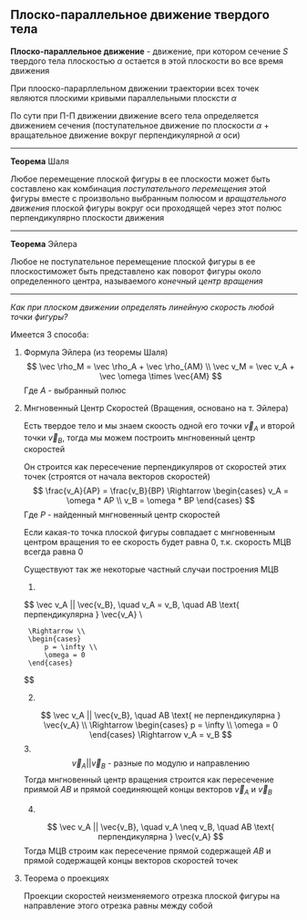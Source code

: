 ## Плоско-параллельное движение твердого тела

**Плоско-параллельное движение** - движение, при котором сечение $S$ твердого тела плоскостью $\alpha$  остается в этой плоскости во все время движения

При плооско-парарллельном движении траектории всех точек являются плоскими кривыми параллельными плосксти $\alpha$

По сути при П-П движении движение всего тела определяется движением сечения (поступательное движение по плоскости $\alpha$ + вращательное движение вокруг перпендикулярной $\alpha$ оси)

------

**Теорема** Шаля

Любое перемещение плоской фигуры в ее плоскости может быть составлено как комбинация *поступательного перемещения* этой фигуры вместе с произвольно выбранным полюсом и *вращательного движения* плоской фигуры вокруг оси проходящей через этот полюс перпендикулярно плоскости движения

------

**Теорема** Эйлера

Любое не поступательное перемещение плоской фигуры в ее плоскостиможет быть представлено как поворот фигуры около определенного центра, называемого *конечный центр вращения*

------

*Как при плоском движении определять линейную скорость любой точки фигуры?*

Имеется 3 способа:

1. Формула Эйлера (из теоремы Шаля)
   $$
        \vec \rho_M = \vec \rho_A + \vec \rho_{AM} \\ 
        \vec v_M = \vec v_A + \vec \omega \times \vec{AM}
   $$
   Где $A$ - выбранный полюс

2. Мнгновенный Центр Скоростей (Вращения, основано на т. Эйлера)

   Есть твердое тело и мы знаем скоость одной его точки $\vec v_A$ и второй точки $\vec v_B$, тогда мы можем построить мнгновенный центр скоростей

   Он строится как пересечение перпендикуляров от скоростей этих точек (строятся от начала векторов скоростей)
   $$
        \frac{v_A}{AP} = \frac{v_B}{BP} \Rightarrow 
        \begin{cases}
            v_A = \omega * AP \\
            v_B = \omega * BP
        \end{cases}
   $$
   Где $P$ - найденный мнгновенный центр скоростей

   Если какая-то точка плоской фигуры совпадает с мнгновенным центром вращения то ее скорость будет равна $0$, т.к. скорость МЦВ всегда равна $0$

   Существуют так же некоторые частный случаи построения МЦВ

   1. 

   $$
        \vec v_A || \vec{v_B}, \quad v_A = v_B, \quad AB \text{ перпендикулярна } \vec{v_A} \\ 
   
        \Rightarrow \\
        \begin{cases}
            p = \infty \\ 
            \omega = 0
        \end{cases}
   $$

    2.
   $$
        \vec v_A || \vec{v_B}, \quad AB \text{ не перпендикулярна } \vec{v_A} \\
        \Rightarrow 
        \begin{cases}
            p = \infty \\ 
            \omega = 0
        \end{cases} \Rightarrow v_A = v_B 
   $$
    3.
   $$
        \vec v_A || \vec v_B \text{ - разные по модулю и направлению} 
   $$
   Тогда мнгновенный центр вращения строится как пересечение приямой $AB$ и прямой соединяющей концы векторов $\vec v_A$ и $\vec v_B$

    4.
   $$
    \vec v_A || \vec{v_B}, \quad v_A \neq v_B, \quad AB \text{ перпендикулярна } \vec{v_A}
   $$
   Тогда МЦВ строим как пересечение прямой содержащей $AB$ и прямой содержащей концы векторов скоростей точек

3. Теорема о проекциях

   Проекции скоростей неизменяемого отрезка плоской фигуры на направление этого отрезка равны между собой